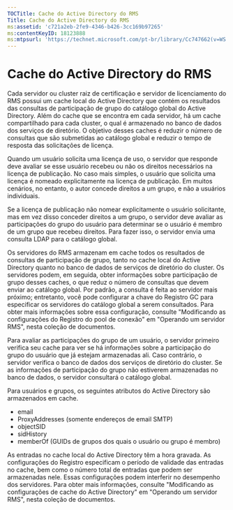 ```yaml
---
TOCTitle: Cache do Active Directory do RMS
Title: Cache do Active Directory do RMS
ms:assetid: 'c721a2eb-2fe9-4346-b426-3cc169b97265'
ms:contentKeyID: 18123888
ms:mtpsurl: 'https://technet.microsoft.com/pt-br/library/Cc747662(v=WS.10)'
---
```


Cache do Active Directory do RMS
================================

Cada servidor ou cluster raiz de certificação e servidor de licenciamento do RMS possui um cache local do Active Directory que contém os resultados das consultas de participação de grupo do catálogo global do Active Directory. Além do cache que se encontra em cada servidor, há um cache compartilhado para cada cluster, o qual é armazenado no banco de dados dos serviços de diretório. O objetivo desses caches é reduzir o número de consultas que são submetidas ao catálogo global e reduzir o tempo de resposta das solicitações de licença.

Quando um usuário solicita uma licença de uso, o servidor que responde deve avaliar se esse usuário recebeu ou não os direitos necessários na licença de publicação. No caso mais simples, o usuário que solicita uma licença é nomeado explicitamente na licença de publicação. Em muitos cenários, no entanto, o autor concede direitos a um grupo, e não a usuários individuais.

Se a licença de publicação não nomear explicitamente o usuário solicitante, mas em vez disso conceder direitos a um grupo, o servidor deve avaliar as participações do grupo do usuário para determinar se o usuário é membro de um grupo que recebeu direitos. Para fazer isso, o servidor envia uma consulta LDAP para o catálogo global.

Os servidores do RMS armazenam em cache todos os resultados de consultas de participação de grupo, tanto no cache local do Active Directory quanto no banco de dados de serviços de diretório do cluster. Os servidores podem, em seguida, obter informações sobre participação de grupo desses caches, o que reduz o número de consultas que devem enviar ao catálogo global. Por padrão, a consulta é feita ao servidor mais próximo; entretanto, você pode configurar a chave do Registro GC para especificar os servidores do catálogo global a serem consultados. Para obter mais informações sobre essa configuração, consulte "Modificando as configurações do Registro do pool de conexão" em "Operando um servidor RMS", nesta coleção de documentos.

Para avaliar as participações do grupo de um usuário, o servidor primeiro verifica seu cache para ver se há informações sobre a participação do grupo do usuário que já estejam armazenadas ali. Caso contrário, o servidor verifica o banco de dados dos serviços de diretório do cluster. Se as informações de participação do grupo não estiverem armazenadas no banco de dados, o servidor consultará o catálogo global.

Para usuários e grupos, os seguintes atributos do Active Directory são armazenados em cache.

-   email
-   ProxyAddresses (somente endereços de email SMTP)
-   objectSID
-   sidHistory
-   memberOf (GUIDs de grupos dos quais o usuário ou grupo é membro)

As entradas no cache local do Active Directory têm a hora gravada. As configurações do Registro especificam o período de validade das entradas no cache, bem como o número total de entradas que podem ser armazenadas nele. Essas configurações podem interferir no desempenho dos servidores. Para obter mais informações, consulte "Modificando as configurações de cache do Active Directory" em "Operando um servidor RMS", nesta coleção de documentos.
